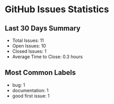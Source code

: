# GitHub Issues Statistics

## Last 30 Days Summary
- Total Issues: 11
- Open Issues: 10
- Closed Issues: 1
- Average Time to Close: 0.3 hours

## Most Common Labels
- bug: 1
- documentation: 1
- good first issue: 1
